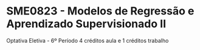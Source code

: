 # SME0823 - Modelos de Regressão e Aprendizado  Supervisionado II
Optativa Eletiva - 6º Período
4 créditos aula e 1 créditos trabalho
